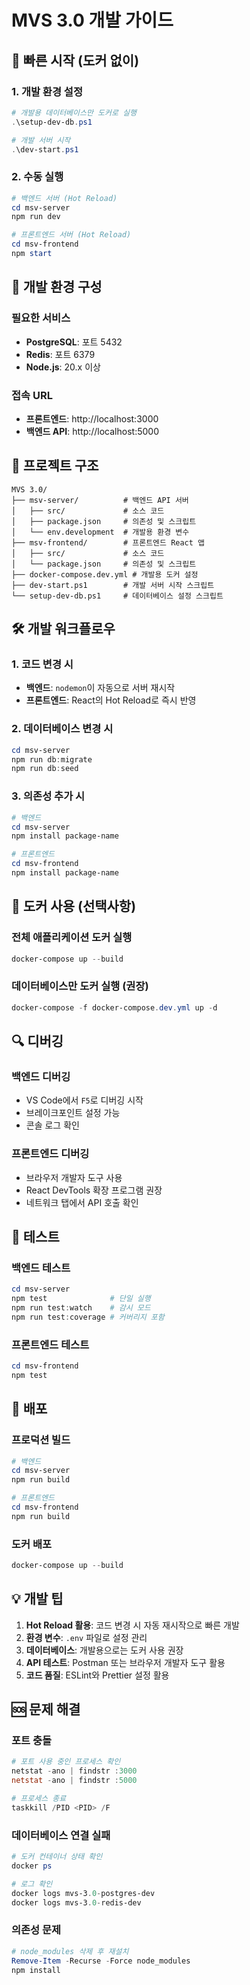 # MVS 3.0 개발 가이드

## 🚀 빠른 시작 (도커 없이)

### 1. 개발 환경 설정
```powershell
# 개발용 데이터베이스만 도커로 실행
.\setup-dev-db.ps1

# 개발 서버 시작
.\dev-start.ps1
```

### 2. 수동 실행
```powershell
# 백엔드 서버 (Hot Reload)
cd msv-server
npm run dev

# 프론트엔드 서버 (Hot Reload)
cd msv-frontend
npm start
```

## 🔧 개발 환경 구성

### 필요한 서비스
- **PostgreSQL**: 포트 5432
- **Redis**: 포트 6379
- **Node.js**: 20.x 이상

### 접속 URL
- **프론트엔드**: http://localhost:3000
- **백엔드 API**: http://localhost:5000

## 📁 프로젝트 구조

```
MVS 3.0/
├── msv-server/          # 백엔드 API 서버
│   ├── src/             # 소스 코드
│   ├── package.json     # 의존성 및 스크립트
│   └── env.development  # 개발용 환경 변수
├── msv-frontend/        # 프론트엔드 React 앱
│   ├── src/             # 소스 코드
│   └── package.json     # 의존성 및 스크립트
├── docker-compose.dev.yml # 개발용 도커 설정
├── dev-start.ps1        # 개발 서버 시작 스크립트
└── setup-dev-db.ps1     # 데이터베이스 설정 스크립트
```

## 🛠️ 개발 워크플로우

### 1. 코드 변경 시
- **백엔드**: `nodemon`이 자동으로 서버 재시작
- **프론트엔드**: React의 Hot Reload로 즉시 반영

### 2. 데이터베이스 변경 시
```powershell
cd msv-server
npm run db:migrate
npm run db:seed
```

### 3. 의존성 추가 시
```powershell
# 백엔드
cd msv-server
npm install package-name

# 프론트엔드
cd msv-frontend
npm install package-name
```

## 🐳 도커 사용 (선택사항)

### 전체 애플리케이션 도커 실행
```powershell
docker-compose up --build
```

### 데이터베이스만 도커 실행 (권장)
```powershell
docker-compose -f docker-compose.dev.yml up -d
```

## 🔍 디버깅

### 백엔드 디버깅
- VS Code에서 `F5`로 디버깅 시작
- 브레이크포인트 설정 가능
- 콘솔 로그 확인

### 프론트엔드 디버깅
- 브라우저 개발자 도구 사용
- React DevTools 확장 프로그램 권장
- 네트워크 탭에서 API 호출 확인

## 📝 테스트

### 백엔드 테스트
```powershell
cd msv-server
npm test              # 단일 실행
npm run test:watch    # 감시 모드
npm run test:coverage # 커버리지 포함
```

### 프론트엔드 테스트
```powershell
cd msv-frontend
npm test
```

## 🚀 배포

### 프로덕션 빌드
```powershell
# 백엔드
cd msv-server
npm run build

# 프론트엔드
cd msv-frontend
npm run build
```

### 도커 배포
```powershell
docker-compose up --build
```

## 💡 개발 팁

1. **Hot Reload 활용**: 코드 변경 시 자동 재시작으로 빠른 개발
2. **환경 변수**: `.env` 파일로 설정 관리
3. **데이터베이스**: 개발용으로는 도커 사용 권장
4. **API 테스트**: Postman 또는 브라우저 개발자 도구 활용
5. **코드 품질**: ESLint와 Prettier 설정 활용

## 🆘 문제 해결

### 포트 충돌
```powershell
# 포트 사용 중인 프로세스 확인
netstat -ano | findstr :3000
netstat -ano | findstr :5000

# 프로세스 종료
taskkill /PID <PID> /F
```

### 데이터베이스 연결 실패
```powershell
# 도커 컨테이너 상태 확인
docker ps

# 로그 확인
docker logs mvs-3.0-postgres-dev
docker logs mvs-3.0-redis-dev
```

### 의존성 문제
```powershell
# node_modules 삭제 후 재설치
Remove-Item -Recurse -Force node_modules
npm install
```
